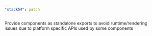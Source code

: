 ```yaml
---
"stack54": patch
---
```


Provide components as standalone exports to avoid runtime/rendering issues due to platform specific APIs used by some components

